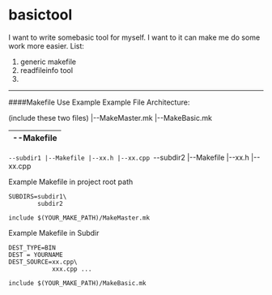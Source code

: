 # basictool
I want to write somebasic tool for myself. I want to it can make me do some work more easier.
List:
  1. generic makefile
  2. readfileinfo tool
  3. 


-------------
####Makefile Use Example
Example File Architecture:

(include these two files)
|--MakeMaster.mk
|--MakeBasic.mk

|--Makefile
|--
`--subdir1
	|--Makefile
	|--xx.h
	|--xx.cpp
`--subdir2
	|--Makefile
	|--xx.h
	|--xx.cpp

Example Makefile in project root path	
```
SUBDIRS=subdir1\
		subdir2

include $(YOUR_MAKE_PATH)/MakeMaster.mk
```

Example Makefile in Subdir
```
DEST_TYPE=BIN
DEST = YOURNAME
DEST_SOURCE=xx.cpp\
			xxx.cpp ...

include $(YOUR_MAKE_PATH)/MakeBasic.mk
```
